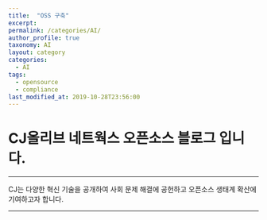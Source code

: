 ```yaml
---
title:  "OSS 구축"
excerpt: 
permalink: /categories/AI/
author_profile: true
taxonomy: AI
layout: category
categories:
  - AI
tags:
  - opensource
  - compliance
last_modified_at: 2019-10-28T23:56:00
---
```



# CJ올리브 네트웍스 오픈소스 블로그 입니다.

---

CJ는 다양한 혁신 기술을 공개하여 사회 문제 해결에 공헌하고 
오픈소스 생태계 확산에 기여하고자 합니다.

---